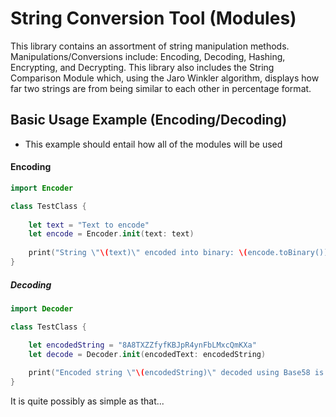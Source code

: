 # String Conversion Tool (Modules)

This library contains an assortment of string manipulation methods. Manipulations/Conversions include: Encoding, Decoding, Hashing, Encrypting, and Decrypting. This library also includes the String Comparison Module which, using the Jaro Winkler algorithm, displays how far two strings are from being similar to each other in percentage format.

## Basic Usage Example (Encoding/Decoding)
- This example should entail how all of the modules will be used

#### Encoding
```swift
import Encoder

class TestClass {
    
    let text = "Text to encode"
    let encode = Encoder.init(text: text)
    
    print("String \"\(text)\" encoded into binary: \(encode.toBinary())")
}

```

##### Decoding
``` swift
import Decoder

class TestClass {

    let encodedString = "8A8TXZZfyfKBJpR4ynFbLMxcQmKXa"
    let decode = Decoder.init(encodedText: encodedString)
    
    print("Encoded string \"\(encodedString)\" decoded using Base58 is: \(decode.fromBase58())")
}
```

It is quite possibly as simple as that...
